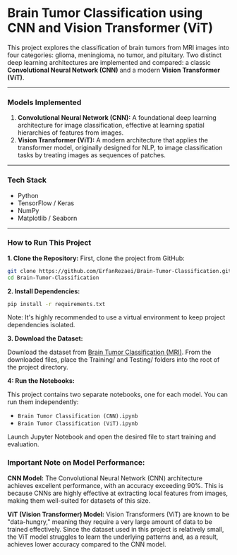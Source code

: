 # Brain Tumor Classification using CNN and Vision Transformer (ViT)

This project explores the classification of brain tumors from MRI images into four categories: glioma, meningioma, no tumor, and pituitary. Two distinct deep learning architectures are implemented and compared: a classic **Convolutional Neural Network (CNN)** and a modern **Vision Transformer (ViT)**.

---

### Models Implemented

1.  **Convolutional Neural Network (CNN):** A foundational deep learning architecture for image classification, effective at learning spatial hierarchies of features from images.
2.  **Vision Transformer (ViT):** A modern architecture that applies the transformer model, originally designed for NLP, to image classification tasks by treating images as sequences of patches.

---

### Tech Stack

- Python
- TensorFlow / Keras
- NumPy
- Matplotlib / Seaborn

---

### How to Run This Project

**1. Clone the Repository:**
First, clone the project from GitHub:
```bash
git clone https://github.com/ErfanRezaei/Brain-Tumor-Classification.git
cd Brain-Tumor-Classification
```
**2. Install Dependencies:**
```bash
pip install -r requirements.txt
```
Note: It's highly recommended to use a virtual environment to keep project dependencies isolated.

**3. Download the Dataset:**

Download the dataset from [Brain Tumor Classification (MRI)](https://www.kaggle.com/datasets/sartajbhuvaji/brain-tumor-classification-mri). From the downloaded files, place the Training/ and Testing/ folders into the root of the project directory.

**4: Run the Notebooks:**

This project contains two separate notebooks, one for each model. You can run them independently:

- `Brain Tumor Classification (CNN).ipynb`
- `Brain Tumor Classification (ViT).ipynb`

Launch Jupyter Notebook and open the desired file to start training and evaluation.

### Important Note on Model Performance:
**CNN Model:** The Convolutional Neural Network (CNN) architecture achieves excellent performance, with an accuracy exceeding 90%. This is because CNNs are highly effective at extracting local features from images, making them well-suited for datasets of this size.

**ViT (Vision Transformer) Model:** Vision Transformers (ViT) are known to be "data-hungry," meaning they require a very large amount of data to be trained effectively. Since the dataset used in this project is relatively small, the ViT model struggles to learn the underlying patterns and, as a result, achieves lower accuracy compared to the CNN model. 
